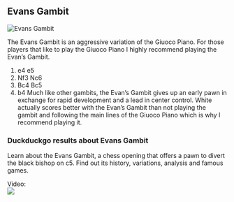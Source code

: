 ## Evans Gambit

![Evans Gambit](https://www.thechesswebsite.com/wp-content/uploads/2012/07/evansgambit1.jpg)

The Evans Gambit is an aggressive variation of the Giuoco Piano. For those players that like to play the Giuoco Piano I highly recommend playing the Evan’s Gambit.
1. e4 e5
2. Nf3 Nc6
3. Bc4 Bc5
4. b4
Much like other gambits, the Evan’s Gambit gives up an early pawn in exchange for rapid development and a lead in center control. White actually scores better with the Evan’s Gambit than not playing the gambit and following the main lines of the Giuoco Piano which is why I recommend playing it.


### Duckduckgo results about Evans Gambit

Learn about the Evans Gambit, a chess opening that offers a pawn to divert the black bishop on c5. Find out its history, variations, analysis and famous games.

Video:  
[![](https://tse1.mm.bing.net/th?id=OVP.t2eET7LXNmtf26EHoR30eAHgFo&pid=Api)](https://www.youtube.com/watch?v=CUQQ4dym5ZU)

